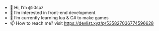 - 👋 Hi, I’m @i0spz
- 👀 I’m interested in front-end development
- 🌱 I’m currently learning lua & C# to make games
- 📫 How to reach me? visit <a>https://devlist.xyz/p/535827036774596628</a>

<!---
i0spz/i0spz is a ✨ special ✨ repository because its `README.md` (this file) appears on your GitHub profile.
You can click the Preview link to take a look at your changes.
--->
